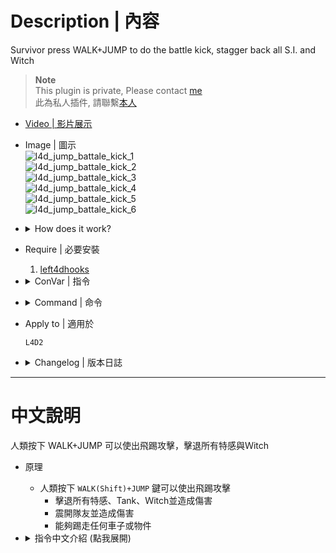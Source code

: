 # Description | 內容
Survivor press WALK+JUMP to do the battle kick, stagger back all S.I. and Witch

> __Note__ <br/>
This plugin is private, Please contact [me](https://github.com/fbef0102/Game-Private_Plugin#私人插件列表-private-plugins-list)<br/>
此為私人插件, 請聯繫[本人](https://github.com/fbef0102/Game-Private_Plugin#私人插件列表-private-plugins-list)

* [Video | 影片展示](https://youtu.be/4XczMQad3RE)

* Image | 圖示
	<br/>![l4d_jump_battale_kick_1](image/l4d_jump_battale_kick_1.gif)
	<br/>![l4d_jump_battale_kick_2](image/l4d_jump_battale_kick_2.gif)
	<br/>![l4d_jump_battale_kick_3](image/l4d_jump_battale_kick_3.gif)
	<br/>![l4d_jump_battale_kick_4](image/l4d_jump_battale_kick_4.gif)
	<br/>![l4d_jump_battale_kick_5](image/l4d_jump_battale_kick_5.gif)
	<br/>![l4d_jump_battale_kick_6](image/l4d_jump_battale_kick_6.gif)

* <details><summary>How does it work?</summary>

	* Press ```WALK(Shift)+JUMP``` to do battle kick attack
		* Stagger back special infected and cause damage, inculding tank and witch
		* Stagger back teammate and cause damage
		* Kick physical prop or hittable car
</details>

* Require | 必要安裝
	1. [left4dhooks](https://forums.alliedmods.net/showthread.php?t=321696)

* <details><summary>ConVar | 指令</summary>

	* cfg\sourcemod\l4d_jump_battale_kick.cfg
		```php
		// 0=Plugin off, 1=Plugin on (Use WALK+JUMP).
		l4d_jump_battale_kick_enable "1"

		// Player with these flag can do battle kick (Empty=Everyone, -1=No one)
		l4d_jump_battale_kick_flags ""

		// Jump kick force
		l4d_jump_battale_kick_force "400.0"

		// How long before survivor can use Jump Kick again
		l4d_jump_battale_kick_delay "3.0"

		// How long survivor can not move after Jump Kick landing
		l4d_jump_battale_kick_stun "1.0"

		// How to jump kick Smoker, 1=Stagger, 2=Fly away, 0=Off
		l4d_jump_battale_kick_kick_smoker "2"

		// How to jump kick Boomer, 1=Stagger, 2=Fly away, 0=Off
		l4d_jump_battale_kick_kick_boomer "2"

		// How to jump kick Hunter, 1=Stagger, 2=Fly away, 0=Off
		l4d_jump_battale_kick_kick_hunter "2"

		// How to jump kick Spitter, 1=Stagger, 2=Fly away, 0=Off
		l4d_jump_battale_kick_kick_spitter "2"

		// How to jump kick Jockey, 1=Stagger, 2=Fly away, 0=Off
		l4d_jump_battale_kick_kick_jockey "2"

		// How to jump kick Charger, 1=Stagger, 2=Fly away, 0=Off
		l4d_jump_battale_kick_kick_charger "1"

		// How to jump kick Tank, 1=Stagger, 2=Fly away, 0=Off
		l4d_jump_battale_kick_kick_tank "2"

		// Jump kick Special Infected force (If Fly away)
		l4d_jump_battale_kick_kick_si_force "800"

		// If 1, can jump kick witch
		l4d_jump_battale_kick_kick_witch "1"

		// If 1, can jump kick teammate
		l4d_jump_battale_kick_kick_teammate "1"

		// If 1, can jump kick physical prop or hittable car
		l4d_jump_battale_kick_kick_prop "1"

		// Damage to special special infected
		l4d_jump_battale_kick_damage_si "40.0"

		// Damage to common infected
		l4d_jump_battale_kick_damage_witch "100.0"

		// Damage to witch
		l4d_jump_battale_kick_damage_common "50.0"

		// Damage to teammate
		l4d_jump_battale_kick_damage_teammate "2.0"

		// Jump kick physical prop or hittable car force
		l4d_jump_battale_kick_kick_prop_force "1000"
		```
</details>

* <details><summary>Command | 命令</summary>

	None
</details>

* Apply to | 適用於
	```
	L4D2
	```

* <details><summary>Changelog | 版本日誌</summary>

	* v1.1h (2024-8-9)
		* Jump kick now can make SI fly away instead of stagger
		* Update cvars

	* v1.0h (2024-8-1)
		* Remake code, convert code to latest syntax
		* Fix warnings when compiling on SourceMod 1.11.
		* Optimize code and improve performance
		* Require left4dhooks
		* Add more cvars

	* v1.0h (2024-8-1)
		* [Original Plugin by panxiaohai](https://forums.alliedmods.net/showthread.php?t=200129)
</details>

- - - -
# 中文說明
人類按下 WALK+JUMP 可以使出飛踢攻擊，擊退所有特感與Ｗitch

* 原理
	* 人類按下 ```WALK(Shift)+JUMP``` 鍵可以使出飛踢攻擊
		* 擊退所有特感、Tank、Ｗitch並造成傷害
		* 震開隊友並造成傷害
		* 能夠踢走任何車子或物件

* <details><summary>指令中文介紹 (點我展開)</summary>

	* cfg\sourcemod\l4d_jump_battale_kick.cfg
		```php
		// 0=關閉插件, 1=啟動插件
		l4d_jump_battale_kick_enable "1"

		// 擁有這些權限的玩家，才可以使出飛踢攻擊 (留白 = 任何人都能, -1: 無人)
		l4d_jump_battale_kick_flags ""

		// 飛踢力道
		l4d_jump_battale_kick_force "400.0"

		// 飛踢的CD冷卻時間
		l4d_jump_battale_kick_delay "3.0"

		// 飛踢時不能移動的時間
		l4d_jump_battale_kick_stun "1.0"

		// 如何踢飛Smoker 1=震退, 2=擊飛很遠 0=關閉這項功能
		l4d_jump_battale_kick_kick_smoker "2"

		// 如何踢飛Boomer 1=震退, 2=擊飛很遠 0=關閉這項功能
		l4d_jump_battale_kick_kick_boomer "2"

		// 如何踢飛Hunter 1=震退, 2=擊飛很遠 0=關閉這項功能
		l4d_jump_battale_kick_kick_hunter "2"

		// 如何踢飛Spitter 1=震退, 2=擊飛很遠 0=關閉這項功能
		l4d_jump_battale_kick_kick_spitter "2"

		// 如何踢飛Jockey 1=震退, 2=擊飛很遠 0=關閉這項功能
		l4d_jump_battale_kick_kick_jockey "2"

		// 如何踢飛Charger 1=震退, 2=擊飛很遠 0=關閉這項功能
		l4d_jump_battale_kick_kick_charger "1"

		// 如何踢飛Tank 1=震退, 2=擊飛很遠 0=關閉這項功能
		l4d_jump_battale_kick_kick_tank "2"

		// 擊飛特感的力道 (如果是擊飛效果)
		l4d_jump_battale_kick_kick_si_force "800"

		// 為1時，可以飛踢擊退Witch
		l4d_jump_battale_kick_kick_witch "1"

		// 為1時，可以飛踢震開隊友
		l4d_jump_battale_kick_kick_teammate "1"

		// 為1時，可以飛踢踢走任何車子或物件
		l4d_jump_battale_kick_kick_prop "1"

		// 飛踢特感所造成的傷害
		l4d_jump_battale_kick_damage_si "40.0"

		// 飛踢Witch所造成的傷害
		l4d_jump_battale_kick_damage_witch "100.0"

		// 飛踢普通感染者所造成的傷害
		l4d_jump_battale_kick_damage_common "50.0"

		// 飛踢隊友所造成的傷害
		l4d_jump_battale_kick_damage_teammate "2.0"

		// 飛踢任何車子或物件的力道
		l4d_jump_battale_kick_kick_prop_force "1000"
		```
</details>